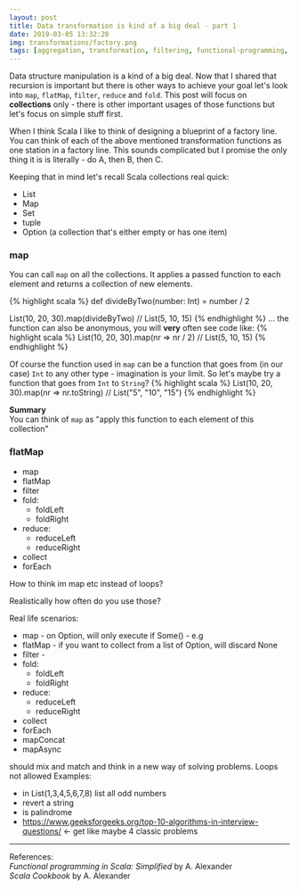 ```yaml
---
layout: post
title: Data transformation is kind of a big deal - part 1
date: 2019-03-05 13:32:20
img: transformations/factory.png 
tags: [aggregation, transformation, filtering, functional-programming, map, fold, reduce, flatMap]
---
```

Data structure manipulation is a kind of a big deal. Now that I shared that recursion is important but there is other ways to achieve your goal let's look into `map`, `flatMap`, `filter`, `reduce` and `fold`. This post will focus on <b>collections</b> only - there is other important usages of those functions but let's focus on simple stuff first.
<br>

When I think Scala I like to think of designing a blueprint of a factory line. You can think of each of the above mentioned transformation functions as one station in a factory line. This sounds complicated but I promise the only thing it is is literally - do A, then B, then C.
<br>

Keeping that in mind let's recall Scala collections real quick:
* List
* Map
* Set
* tuple
* Option (a collection that's either empty or has one item)

### map
You can call `map` on all the collections. It applies a passed function to each element and returns a collection of new elements. <br>

{% highlight scala %}
def divideByTwo(number: Int) = number / 2

List(10, 20, 30).map(divideByTwo) // List(5, 10, 15)
{% endhighlight %}
... the function can also be anonymous, you will <b>very</b> often see code like:
{% highlight scala %}
List(10, 20, 30).map(nr => nr / 2) // List(5, 10, 15)
{% endhighlight %}

Of course the function used in `map` can be a function that goes from (in our case) `Int` to any other type - imagination is your limit. So let's maybe try a function that goes from `Int` to `String`?
{% highlight scala %}
List(10, 20, 30).map(nr => nr.toString) // List("5", "10", "15") 
{% endhighlight %}

<b>Summary</b><br>
You can think of `map` as "apply this function to each element of this collection"

### flatMap



* map
* flatMap 
* filter
* fold:
    - foldLeft
    - foldRight
* reduce:
    - reduceLeft
    - reduceRight
* collect
* forEach

How to think im map etc instead of loops?

Realistically how often do you use those?

Real life scenarios:
* map - on Option, will only execute if Some() - e.g
* flatMap - if you want to collect from a list of Option, will discard None
* filter - 
* fold:
    - foldLeft
    - foldRight
* reduce:
    - reduceLeft
    - reduceRight
* collect
* forEach
* mapConcat
* mapAsync



should mix and match and think in a new way of solving problems. Loops not allowed
Examples: <br>
* in List(1,3,4,5,6,7,8) list all odd numbers
* revert a string
* is palindrome
* https://www.geeksforgeeks.org/top-10-algorithms-in-interview-questions/ <- get like maybe 4 classic problems

----
References:<br>
_Functional programming in Scala: Simplified_ by A. Alexander<br>
_Scala Cookbook_ by A. Alexander